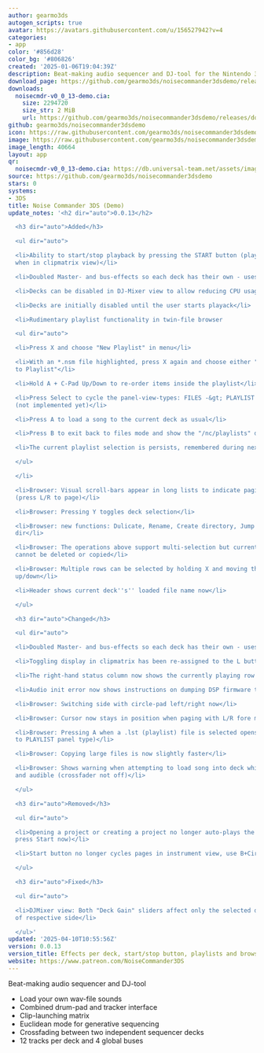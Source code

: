 ```yaml
---
author: gearmo3ds
autogen_scripts: true
avatar: https://avatars.githubusercontent.com/u/156527942?v=4
categories:
- app
color: '#856d28'
color_bg: '#806826'
created: '2025-01-06T19:04:39Z'
description: Beat-making audio sequencer and DJ-tool for the Nintendo 3DS
download_page: https://github.com/gearmo3ds/noisecommander3dsdemo/releases
downloads:
  noisecmdr-v0_0_13-demo.cia:
    size: 2294720
    size_str: 2 MiB
    url: https://github.com/gearmo3ds/noisecommander3dsdemo/releases/download/0.0.13/noisecmdr-v0_0_13-demo.cia
github: gearmo3ds/noisecommander3dsdemo
icon: https://raw.githubusercontent.com/gearmo3ds/noisecommander3dsdemo/master/icon.png
image: https://raw.githubusercontent.com/gearmo3ds/noisecommander3dsdemo/master/banner.png
image_length: 40664
layout: app
qr:
  noisecmdr-v0_0_13-demo.cia: https://db.universal-team.net/assets/images/qr/noisecmdr-v0_0_13-demo-cia.png
source: https://github.com/gearmo3ds/noisecommander3dsdemo
stars: 0
systems:
- 3DS
title: Noise Commander 3DS (Demo)
update_notes: '<h2 dir="auto">0.0.13</h2>

  <h3 dir="auto">Added</h3>

  <ul dir="auto">

  <li>Ability to start/stop playback by pressing the START button (play current row
  when in clipmatrix view)</li>

  <li>Doubled Master- and bus-effects so each deck has their own - uses more CPU</li>

  <li>Decks can be disabled in DJ-Mixer view to allow reducing CPU usage temporarily</li>

  <li>Decks are initially disabled until the user starts playack</li>

  <li>Rudimentary playlist functionality in twin-file browser

  <ul dir="auto">

  <li>Press X and choose "New Playlist" in menu</li>

  <li>With an *.nsm file highlighted, press X again and choose either "Copy" or "Add
  to Playlist"</li>

  <li>Hold A + C-Pad Up/Down to re-order items inside the playlist</li>

  <li>Press Select to cycle the panel-view-types: FILES -&gt; PLAYLIST -&gt; SAMPLES
  (not implemented yet)</li>

  <li>Press A to load a song to the current deck as usual</li>

  <li>Press B to exit back to files mode and show the "/nc/playlists" directory</li>

  <li>The current playlist selection is persists, remembered during next app launch</li>

  </ul>

  </li>

  <li>Browser: Visual scroll-bars appear in long lists to indicate paging is possible
  (press L/R to page)</li>

  <li>Browser: Pressing Y toggles deck selection</li>

  <li>Browser: new functions: Dulicate, Rename, Create directory, Jump to opposite
  dir</li>

  <li>Browser: The operations above support multi-selection but currently directories
  cannot be deleted or copied</li>

  <li>Browser: Multiple rows can be selected by holding X and moving the circle-pad
  up/down</li>

  <li>Header shows current deck''s'' loaded file name now</li>

  </ul>

  <h3 dir="auto">Changed</h3>

  <ul dir="auto">

  <li>Doubled Master- and bus-effects so each deck has their own - uses more CPU</li>

  <li>Toggling display in clipmatrix has been re-assigned to the L button</li>

  <li>The right-hand status column now shows the currently playing row of track 1</li>

  <li>Audio init error now shows instructions on dumping DSP firmware to fix it</li>

  <li>Browser: Switching side with circle-pad left/right now</li>

  <li>Browser: Cursor now stays in position when paging with L/R fore more comfort</li>

  <li>Browser: Pressing A when a .lst (playlist) file is selected opens it (switching
  to PLAYLIST panel type)</li>

  <li>Browser: Copying large files is now slightly faster</li>

  <li>Browser: Shows warning when attempting to load song into deck which it playing
  and audible (crossfader not off)</li>

  </ul>

  <h3 dir="auto">Removed</h3>

  <ul dir="auto">

  <li>Opening a project or creating a project no longer auto-plays the deck (must
  press Start now)</li>

  <li>Start button no longer cycles pages in instrument view, use B+Circle pad instead.</li>

  </ul>

  <h3 dir="auto">Fixed</h3>

  <ul dir="auto">

  <li>DJMixer view: Both "Deck Gain" sliders affect only the selected deck instead
  of respective side</li>

  </ul>'
updated: '2025-04-10T10:55:56Z'
version: 0.0.13
version_title: Effects per deck, start/stop button, playlists and browser upgrades
website: https://www.patreon.com/NoiseCommander3DS
---
```

Beat-making audio sequencer and DJ-tool

- Load your own wav-file sounds
- Combined drum-pad and tracker interface
- Clip-launching matrix
- Euclidean mode for generative sequencing
- Crossfading between two independent sequencer decks
- 12 tracks per deck and 4 global buses
